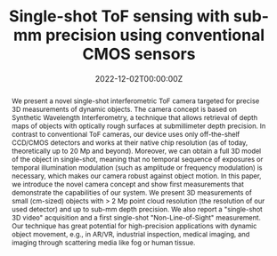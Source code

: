 ---
title: "Single-shot ToF sensing with sub-mm precision using conventional CMOS sensors"
authors:
- manuel-ballester
- heming-wang
- jiren-li
- Oliver Cossairt
- florian-willomitzer

date: "2022-12-02T00:00:00Z"
doi: "10.48550/arXiv.2212.00928"

# Publication type.
# Accepts a single type but formatted as a YAML list (for Hugo requirements).
# Enter a publication type from the CSL standard.
publication_types: ["article"]

# Publication name and optional abbreviated publication name.
publication: "*arXiv preprint*"
publication_short: ""

abstract: We present a novel single-shot interferometric ToF camera targeted for precise 3D measurements of dynamic objects. The camera concept is based on Synthetic Wavelength Interferometry, a technique that allows retrieval of depth maps of objects with optically rough surfaces at submillimeter depth precision. In contrast to conventional ToF cameras, our device uses only off-the-shelf CCD/CMOS detectors and works at their native chip resolution (as of today, theoretically up to 20 Mp and beyond). Moreover, we can obtain a full 3D model of the object in single-shot, meaning that no temporal sequence of exposures or temporal illumination modulation (such as amplitude or frequency modulation) is necessary, which makes our camera robust against object motion. In this paper, we introduce the novel camera concept and show first measurements that demonstrate the capabilities of our system. We present 3D measurements of small (cm-sized) objects with > 2 Mp point cloud resolution (the resolution of our used detector) and up to sub-mm depth precision. We also report a "single-shot 3D video" acquisition and a first single-shot "Non-Line-of-Sight" measurement. Our technique has great potential for high-precision applications with dynamic object movement, e.g., in AR/VR, industrial inspection, medical imaging, and imaging through scattering media like fog or human tissue.

tags: ["Synthetic Wavelength Holography","SWH T2"]
featured: false

# links:
# - name: ""
#   url: ""
url_pdf: 'https://arxiv.org/abs/2212.00928'
url_code: ''
url_dataset: ''
url_poster: ''
url_project: ''
url_slides: ''
url_source: ''
url_video: ''

# Associated Projects (optional).
#   Associate this publication with one or more of your projects.
#   Simply enter your project's folder or file name without extension.
#   E.g. `internal-project` references `content/project/internal-project/index.md`.
#   Otherwise, set `projects: []`.
projects: ["02-Synthetic_Wavelength_Holography"]
---